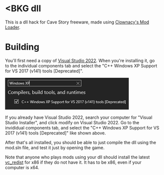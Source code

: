 # <BKG dll
This is a dll hack for Cave Story freeware, made using [Clownacy's Mod Loader](https://github.com/Clownacy/Cave-Story-Mod-Loader/releases).

# Building

You'll first need a copy of [Visual Studio 2022](https://visualstudio.microsoft.com/downloads/). When you're installing it, go to the individual components tab and select the "C++ Windows XP Support for VS 2017 (v141) tools [Deprecated]".

![v141 tools](WindowsXPSupport.png)

If you already have Visual Studio 2022, search your computer for "Visual Studio Installer", and click modify on Visual Studio 2022. Go to the invididual components tab, and select the "C++ Windows XP Support for VS 2017 (v141) tools [Deprecated]" like shown above.

After that's all installed, you should be able to just compile the dll using the mod.sln file, and test it just by opening the game.

Note that anyone who plays mods using your dll should install the latest [vc_redist](https://aka.ms/vs/17/release/vc_redist.x86.exe) for x86 if they do not have it. It has to be x86, even if your computer is x64.
